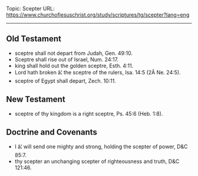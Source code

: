 Topic: Scepter
URL: https://www.churchofjesuschrist.org/study/scriptures/tg/scepter?lang=eng

---

## Old Testament

- sceptre shall not depart from Judah, Gen. 49:10.
- Sceptre shall rise out of Israel, Num. 24:17.
- king shall hold out the golden sceptre, Esth. 4:11.
- Lord hath broken â¦ the sceptre of the rulers, Isa. 14:5 (2Â Ne. 24:5).
- sceptre of Egypt shall depart, Zech. 10:11.

## New Testament

- sceptre of thy kingdom is a right sceptre, Ps. 45:6 (Heb. 1:8).

## Doctrine and Covenants

- I â¦ will send one mighty and strong, holding the scepter of power, D&C 85:7.
- thy scepter an unchanging scepter of righteousness and truth, D&C 121:46.

